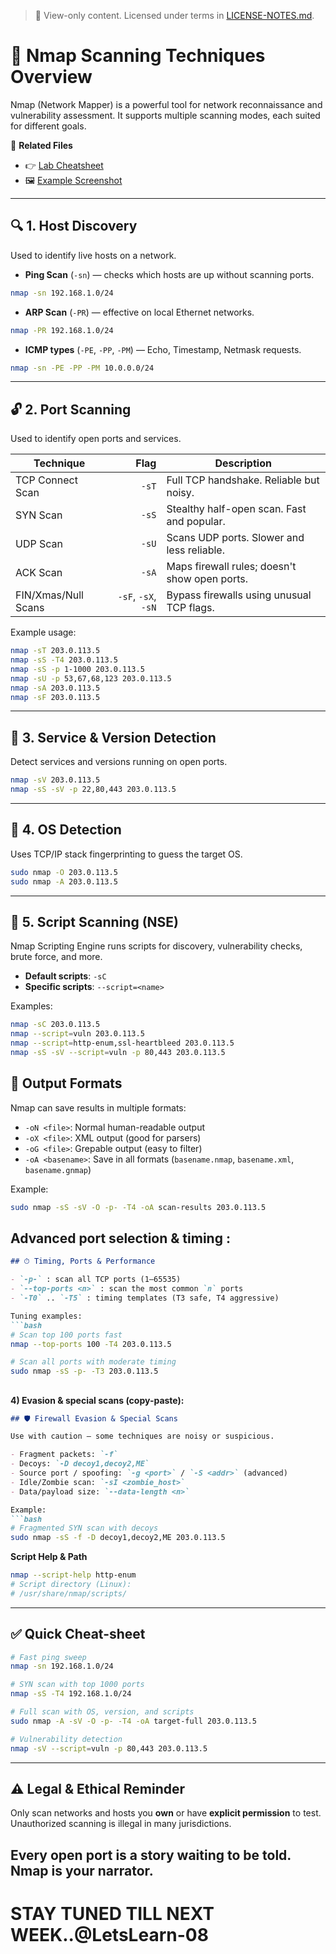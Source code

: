 > 📄 View-only content. Licensed under terms in [LICENSE-NOTES.md](../LICENSE-NOTES.md).


# 🧠 Nmap Scanning Techniques Overview

Nmap (Network Mapper) is a powerful tool for network reconnaissance and vulnerability assessment. It supports multiple scanning modes, each suited for different goals.

📄 **Related Files**  
- 👉 [Lab Cheatsheet](./lab-cheatsheet.md)  
- 🖼️ [Example Screenshot](./screenshot.png)

---

## 🔍 1. Host Discovery  
Used to identify live hosts on a network.

- **Ping Scan** (`-sn`) — checks which hosts are up without scanning ports.  
```bash
nmap -sn 192.168.1.0/24
```

- **ARP Scan** (`-PR`) — effective on local Ethernet networks.  
```bash
nmap -PR 192.168.1.0/24
```

- **ICMP types** (`-PE`, `-PP`, `-PM`) — Echo, Timestamp, Netmask requests.  
```bash
nmap -sn -PE -PP -PM 10.0.0.0/24
```

---

## 🔓 2. Port Scanning  
Used to identify open ports and services.

| Technique            | Flag              | Description                                       |
|----------------------|------------------:|---------------------------------------------------|
| TCP Connect Scan     | `-sT`             | Full TCP handshake. Reliable but noisy.          |
| SYN Scan             | `-sS`             | Stealthy half-open scan. Fast and popular.       |
| UDP Scan             | `-sU`             | Scans UDP ports. Slower and less reliable.       |
| ACK Scan             | `-sA`             | Maps firewall rules; doesn't show open ports.    |
| FIN/Xmas/Null Scans  | `-sF`, `-sX`, `-sN`| Bypass firewalls using unusual TCP flags.        |

Example usage:
```bash
nmap -sT 203.0.113.5
nmap -sS -T4 203.0.113.5
nmap -sS -p 1-1000 203.0.113.5
nmap -sU -p 53,67,68,123 203.0.113.5
nmap -sA 203.0.113.5
nmap -sF 203.0.113.5
```

---

## 🧬 3. Service & Version Detection  
Detect services and versions running on open ports.

```bash
nmap -sV 203.0.113.5
nmap -sS -sV -p 22,80,443 203.0.113.5
```

---

## 🧪 4. OS Detection  
Uses TCP/IP stack fingerprinting to guess the target OS.

```bash
sudo nmap -O 203.0.113.5
sudo nmap -A 203.0.113.5
```

---

## 🧠 5. Script Scanning (NSE)  
Nmap Scripting Engine runs scripts for discovery, vulnerability checks, brute force, and more.

- **Default scripts**: `-sC`  
- **Specific scripts**: `--script=<name>`

Examples:
```bash
nmap -sC 203.0.113.5
nmap --script=vuln 203.0.113.5
nmap --script=http-enum,ssl-heartbleed 203.0.113.5
nmap -sS -sV --script=vuln -p 80,443 203.0.113.5
```

## 📁 Output Formats

Nmap can save results in multiple formats:

- `-oN <file>`: Normal human-readable output  
- `-oX <file>`: XML output (good for parsers)  
- `-oG <file>`: Grepable output (easy to filter)  
- `-oA <basename>`: Save in all formats (`basename.nmap`, `basename.xml`, `basename.gnmap`)

Example:
```bash
sudo nmap -sS -sV -O -p- -T4 -oA scan-results 203.0.113.5
```

## Advanced port selection & timing :
```markdown
## ⏱ Timing, Ports & Performance

- `-p-` : scan all TCP ports (1–65535)  
- `--top-ports <n>` : scan the most common `n` ports  
- `-T0` .. `-T5` : timing templates (T3 safe, T4 aggressive)

Tuning examples:
```bash
# Scan top 100 ports fast
nmap --top-ports 100 -T4 203.0.113.5

# Scan all ports with moderate timing
sudo nmap -sS -p- -T3 203.0.113.5
```

## 
**4) Evasion & special scans (copy-paste):**
```markdown
## 🛡 Firewall Evasion & Special Scans

Use with caution — some techniques are noisy or suspicious.

- Fragment packets: `-f`  
- Decoys: `-D decoy1,decoy2,ME`  
- Source port / spoofing: `-g <port>` / `-S <addr>` (advanced)  
- Idle/Zombie scan: `-sI <zombie_host>`  
- Data/payload size: `--data-length <n>`

Example:
```bash
# Fragmented SYN scan with decoys
sudo nmap -sS -f -D decoy1,decoy2,ME 203.0.113.5
```


**Script Help & Path**
```bash
nmap --script-help http-enum
# Script directory (Linux):
# /usr/share/nmap/scripts/
```

---

## ✅ Quick Cheat-sheet
```bash
# Fast ping sweep
nmap -sn 192.168.1.0/24

# SYN scan with top 1000 ports
nmap -sS -T4 192.168.1.0/24

# Full scan with OS, version, and scripts
sudo nmap -A -sV -O -p- -T4 -oA target-full 203.0.113.5

# Vulnerability detection
nmap -sV --script=vuln -p 80,443 203.0.113.5
```

---

## ⚠️ Legal & Ethical Reminder  
Only scan networks and hosts you **own** or have **explicit permission** to test. Unauthorized scanning is illegal in many jurisdictions.

## Every open port is a story waiting to be told. Nmap is your narrator.

 # STAY TUNED TILL NEXT WEEK..@LetsLearn-08
